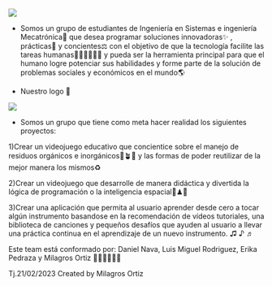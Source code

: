 # 
![](https://github.com/SIS-111-2023-UCB-Paralelo-2/Equipo-Dinamita/blob/main/gr%C3%A1ficos/Team%20DynamiteBanner.gif)

- Somos un grupo de estudiantes de Ingeniería en Sistemas e ingeniería Mecatrónica🦾 que desea programar soluciones innovadoras✨ , prácticas🧩 y concientes⚖  con el objetivo de que la tecnología facilite las tareas humanas👩🏻‍💻👨🏻‍💻 y pueda ser la herramienta principal para que el humano logre potenciar sus habilidades y forme parte de la solución de problemas sociales y económicos en el mundo🌎

- Nuestro logo 🌱


![](https://github.com/SIS-111-2023-UCB-Paralelo-2/Equipo-Dinamita/blob/main/gr%C3%A1ficos/Team%20Dynamite%20(1).png)


- Somos un grupo que tiene como meta hacer realidad los siguientes proyectos:

1)Crear un videojuego educativo que concientice sobre el manejo de residuos orgánicos e inorgánicos🌱🪴🌲 y las formas de poder reutilizar de la mejor manera los mismos♻

2)Crear un videojuego que desarrolle de manera didáctica y divertida la lógica de programación o la inteligencia espacial🧩♟🎲

3)Crear una aplicación que permita al usuario aprender desde cero a tocar algún instrumento basandose en la recomendación de vídeos tutoriales, una biblioteca de canciones y pequeños desafíos que ayuden al usuario a llevar una práctica continua en el aprendizaje de un nuevo instrumento. ♫ ♪ ♬

Este team está conformado por: Daniel Nava,  Luis Miguel Rodriguez, Erika Pedraza y Milagros Ortiz 👩🏻‍💻👨🏻‍💻

Tj.21/02/2023
Created by Milagros Ortiz

